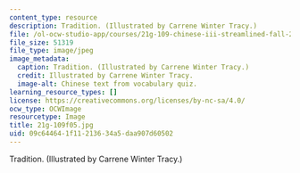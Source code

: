 ```yaml
---
content_type: resource
description: Tradition. (Illustrated by Carrene Winter Tracy.)
file: /ol-ocw-studio-app/courses/21g-109-chinese-iii-streamlined-fall-2005/09c644641f11213634a5daa907d60502_21g-109f05.jpg
file_size: 51319
file_type: image/jpeg
image_metadata:
  caption: Tradition. (Illustrated by Carrene Winter Tracy.)
  credit: Illustrated by Carrene Winter Tracy.
  image-alt: Chinese text from vocabulary quiz.
learning_resource_types: []
license: https://creativecommons.org/licenses/by-nc-sa/4.0/
ocw_type: OCWImage
resourcetype: Image
title: 21g-109f05.jpg
uid: 09c64464-1f11-2136-34a5-daa907d60502
---
```

Tradition. (Illustrated by Carrene Winter Tracy.)